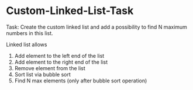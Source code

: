 # Custom-Linked-List-Task
Task: Create the custom linked list and add a possibility to find N maximum numbers in this list.

Linked list allows
1) Add element to the left end of the list
2) Add element to the right end of the list
3) Remove element from the list
4) Sort list via bubble sort
5) Find N max elements (only after bubble sort operation)

